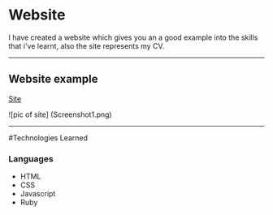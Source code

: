 # Website
I have created a website which gives you an a good example into the skills that i've learnt, also the site represents my CV.
*********

## Website example
[Site](index.html)

![pic of site] (Screenshot1.png)
*********




#Technologies Learned 
### Languages

* HTML
* CSS
* Javascript
* Ruby